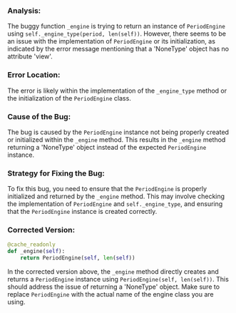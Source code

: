 ### Analysis:
The buggy function `_engine` is trying to return an instance of `PeriodEngine` using `self._engine_type(period, len(self))`. However, there seems to be an issue with the implementation of `PeriodEngine` or its initialization, as indicated by the error message mentioning that a 'NoneType' object has no attribute 'view'.

### Error Location:
The error is likely within the implementation of the `_engine_type` method or the initialization of the `PeriodEngine` class.

### Cause of the Bug:
The bug is caused by the `PeriodEngine` instance not being properly created or initialized within the `_engine` method. This results in the `_engine` method returning a 'NoneType' object instead of the expected `PeriodEngine` instance.

### Strategy for Fixing the Bug:
To fix this bug, you need to ensure that the `PeriodEngine` is properly initialized and returned by the `_engine` method. This may involve checking the implementation of `PeriodEngine` and `self._engine_type`, and ensuring that the `PeriodEngine` instance is created correctly.

### Corrected Version:
```python
@cache_readonly
def _engine(self):
    return PeriodEngine(self, len(self))
```

In the corrected version above, the `_engine` method directly creates and returns a `PeriodEngine` instance using `PeriodEngine(self, len(self))`. This should address the issue of returning a 'NoneType' object. Make sure to replace `PeriodEngine` with the actual name of the engine class you are using.